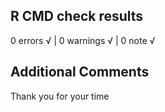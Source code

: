 ## R CMD check results

0 errors √ | 0 warnings √ | 0 note √
  
## Additional Comments

Thank you for your time
